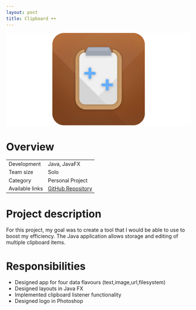 ```yaml
---
layout: post
title: Clipboard ++
---
```

<img src="/images/fulls/clipboard-cover.png" class="fit image">

<h1>Overview</h1>
<table>
<tr>
<td><span class="icon fa-cog"></span>  Development</td>
<td>Java, JavaFX</td></tr>
<tr>
<td><span class="icon fa-users"></span>  Team size</td>
<td>Solo</td></tr>
<tr>
<td><span class="icon fa-tags"></span>  Category</td>
<td>Personal Project</td></tr>
<tr>
<td><span class="icon fa-share-alt"></span>  Available links</td>
<td><a href = "https://github.com/pwang347/ClipboardPP">GitHub Repository</a></td></tr>
</table>

<h1>Project description</h1>
For this project, my goal was to create a tool that I would be able to use to boost my efficiency. The Java application allows storage and editing of multiple clipboard items.

<h1>Responsibilities</h1>
<ul>
<li>Designed app for four data flavours (text,image,url,filesystem)</li>
<li>Designed layouts in Java FX</li>
<li>Implemented clipboard listener functionality</li>
<li>Designed logo in Photoshop</li>
</ul>

